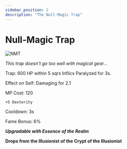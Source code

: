 ```yaml
---
sidebar_position: 2
description: "The Null-Magic Trap"
---
```


# Null-Magic Trap

![NMT](https://cdn.discordapp.com/attachments/1187552567295758487/1196076543043174421/Null-Magic_Trap.png?ex=65b65015&is=65a3db15&hm=4259cfdc4826b129a883db034a18841d3111e1059564ba2636112735ec7b7f4b&)

<i>This trap doesn't go too well with magical gear...</i>

Trap: 
600 HP within 5 sqrs
Inflics Paralyzed for 3s.

Effect on Self: Damaging for 2.1

MP Cost: 120

    +5 Dexterity

Cooldown: 3s

Fame Bonus: 6%

***Upgradable with Essence of the Realm***

**Drops from the Illusionist of the Crypt of the Illusionist**
